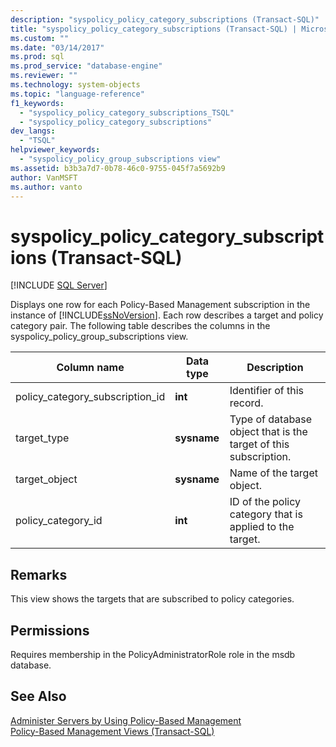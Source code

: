 ```yaml
---
description: "syspolicy_policy_category_subscriptions (Transact-SQL)"
title: "syspolicy_policy_category_subscriptions (Transact-SQL) | Microsoft Docs"
ms.custom: ""
ms.date: "03/14/2017"
ms.prod: sql
ms.prod_service: "database-engine"
ms.reviewer: ""
ms.technology: system-objects
ms.topic: "language-reference"
f1_keywords: 
  - "syspolicy_policy_category_subscriptions_TSQL"
  - "syspolicy_policy_category_subscriptions"
dev_langs: 
  - "TSQL"
helpviewer_keywords: 
  - "syspolicy_policy_group_subscriptions view"
ms.assetid: b3b3a7d7-0b78-46c0-9755-045f7a5692b9
author: VanMSFT
ms.author: vanto
---
```

# syspolicy_policy_category_subscriptions (Transact-SQL)
[!INCLUDE [SQL Server](../../includes/applies-to-version/sqlserver.md)]

  Displays one row for each Policy-Based Management subscription in the instance of [!INCLUDE[ssNoVersion](../../includes/ssnoversion-md.md)]. Each row describes a target and policy category pair. The following table describes the columns in the syspolicy_policy_group_subscriptions view.  
  
|Column name|Data type|Description|  
|-----------------|---------------|-----------------|  
|policy_category_subscription_id|**int**|Identifier of this record.|  
|target_type|**sysname**|Type of database object that is the target of this subscription.|  
|target_object|**sysname**|Name of the target object.|  
|policy_category_id|**int**|ID of the policy category that is applied to the target.|  
  
## Remarks  
 This view shows the targets that are subscribed to policy categories.  
  
## Permissions  
 Requires membership in the PolicyAdministratorRole role in the msdb database.  
  
## See Also  
 [Administer Servers by Using Policy-Based Management](../../relational-databases/policy-based-management/administer-servers-by-using-policy-based-management.md)   
 [Policy-Based Management Views &#40;Transact-SQL&#41;](../../relational-databases/system-catalog-views/policy-based-management-views-transact-sql.md)  
  
  
